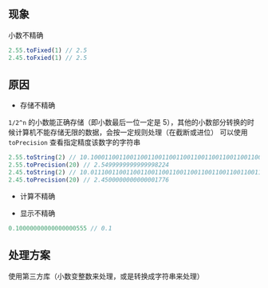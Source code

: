 ## 现象
小数不精确

```js
2.55.toFixed(1) // 2.5
2.45.toFxied(1) // 2.5
```

## 原因
- 存储不精确

`1/2^n` 的小数能正确存储（即小数最后一位一定是 5），其他的小数部分转换的时候计算机不能存储无限的数据，会按一定规则处理（在截断或进位）
可以使用 `toPrecision` 查看指定精度该数字的字符串

```js
2.55.toString(2) // 10.10001100110011001100110011001100110011001100110011
2.55.toPrecision(20) // 2.5499999999999998224
2.45.toString(2) // 10.01110011001100110011001100110011001100110011001101
2.45.toPrecision(20) // 2.4500000000000001776
```

- 计算不精确

- 显示不精确
```js
0.10000000000000000555 // 0.1
```

##  处理方案
使用第三方库（小数变整数来处理，或是转换成字符串来处理）